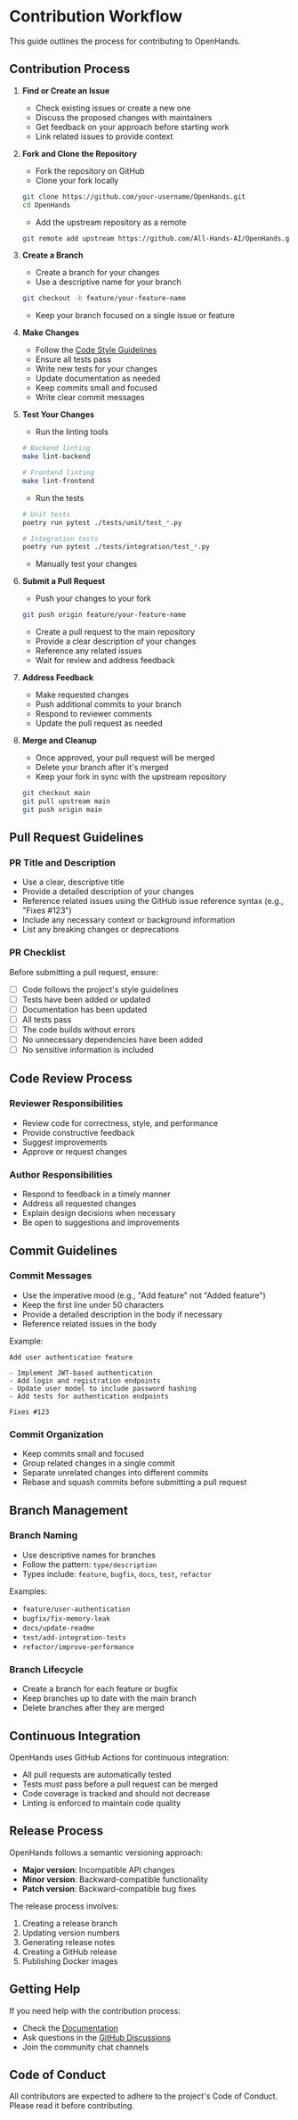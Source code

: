 # Contribution Workflow

This guide outlines the process for contributing to OpenHands.

## Contribution Process

1. **Find or Create an Issue**
   - Check existing issues or create a new one
   - Discuss the proposed changes with maintainers
   - Get feedback on your approach before starting work
   - Link related issues to provide context

2. **Fork and Clone the Repository**
   - Fork the repository on GitHub
   - Clone your fork locally
   ```bash
   git clone https://github.com/your-username/OpenHands.git
   cd OpenHands
   ```
   - Add the upstream repository as a remote
   ```bash
   git remote add upstream https://github.com/All-Hands-AI/OpenHands.git
   ```

3. **Create a Branch**
   - Create a branch for your changes
   - Use a descriptive name for your branch
   ```bash
   git checkout -b feature/your-feature-name
   ```
   - Keep your branch focused on a single issue or feature

4. **Make Changes**
   - Follow the [Code Style Guidelines](/modules/usage/development/code-style)
   - Ensure all tests pass
   - Write new tests for your changes
   - Update documentation as needed
   - Keep commits small and focused
   - Write clear commit messages

5. **Test Your Changes**
   - Run the linting tools
   ```bash
   # Backend linting
   make lint-backend
   
   # Frontend linting
   make lint-frontend
   ```
   - Run the tests
   ```bash
   # Unit tests
   poetry run pytest ./tests/unit/test_*.py
   
   # Integration tests
   poetry run pytest ./tests/integration/test_*.py
   ```
   - Manually test your changes

6. **Submit a Pull Request**
   - Push your changes to your fork
   ```bash
   git push origin feature/your-feature-name
   ```
   - Create a pull request to the main repository
   - Provide a clear description of your changes
   - Reference any related issues
   - Wait for review and address feedback

7. **Address Feedback**
   - Make requested changes
   - Push additional commits to your branch
   - Respond to reviewer comments
   - Update the pull request as needed

8. **Merge and Cleanup**
   - Once approved, your pull request will be merged
   - Delete your branch after it's merged
   - Keep your fork in sync with the upstream repository
   ```bash
   git checkout main
   git pull upstream main
   git push origin main
   ```

## Pull Request Guidelines

### PR Title and Description

- Use a clear, descriptive title
- Provide a detailed description of your changes
- Reference related issues using the GitHub issue reference syntax (e.g., "Fixes #123")
- Include any necessary context or background information
- List any breaking changes or deprecations

### PR Checklist

Before submitting a pull request, ensure:

- [ ] Code follows the project's style guidelines
- [ ] Tests have been added or updated
- [ ] Documentation has been updated
- [ ] All tests pass
- [ ] The code builds without errors
- [ ] No unnecessary dependencies have been added
- [ ] No sensitive information is included

## Code Review Process

### Reviewer Responsibilities

- Review code for correctness, style, and performance
- Provide constructive feedback
- Suggest improvements
- Approve or request changes

### Author Responsibilities

- Respond to feedback in a timely manner
- Address all requested changes
- Explain design decisions when necessary
- Be open to suggestions and improvements

## Commit Guidelines

### Commit Messages

- Use the imperative mood (e.g., "Add feature" not "Added feature")
- Keep the first line under 50 characters
- Provide a detailed description in the body if necessary
- Reference related issues in the body

Example:
```
Add user authentication feature

- Implement JWT-based authentication
- Add login and registration endpoints
- Update user model to include password hashing
- Add tests for authentication endpoints

Fixes #123
```

### Commit Organization

- Keep commits small and focused
- Group related changes in a single commit
- Separate unrelated changes into different commits
- Rebase and squash commits before submitting a pull request

## Branch Management

### Branch Naming

- Use descriptive names for branches
- Follow the pattern: `type/description`
- Types include: `feature`, `bugfix`, `docs`, `test`, `refactor`

Examples:
- `feature/user-authentication`
- `bugfix/fix-memory-leak`
- `docs/update-readme`
- `test/add-integration-tests`
- `refactor/improve-performance`

### Branch Lifecycle

- Create a branch for each feature or bugfix
- Keep branches up to date with the main branch
- Delete branches after they are merged

## Continuous Integration

OpenHands uses GitHub Actions for continuous integration:

- All pull requests are automatically tested
- Tests must pass before a pull request can be merged
- Code coverage is tracked and should not decrease
- Linting is enforced to maintain code quality

## Release Process

OpenHands follows a semantic versioning approach:

- **Major version**: Incompatible API changes
- **Minor version**: Backward-compatible functionality
- **Patch version**: Backward-compatible bug fixes

The release process involves:

1. Creating a release branch
2. Updating version numbers
3. Generating release notes
4. Creating a GitHub release
5. Publishing Docker images

## Getting Help

If you need help with the contribution process:

- Check the [Documentation](https://docs.all-hands.dev/)
- Ask questions in the [GitHub Discussions](https://github.com/All-Hands-AI/OpenHands/discussions)
- Join the community chat channels

## Code of Conduct

All contributors are expected to adhere to the project's Code of Conduct. Please read it before contributing.
